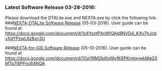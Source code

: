### Latest Software Release 03-28-2016: 

Please download the DTALite.exe and NEXTA.exe by click the following link.
###[NEXTA-DTALite Software Release](https://dl.dropboxusercontent.com/u/9941774/DTALite-NEXTA-Software-Package.zip) (05-03-2016).
User guide can be found at 
https://docs.google.com/document/d/1z4YsztPXcWfQAd8NVD4_KXv7hJcbyXdYPzwL6z8xn3U

###[NEXTA-for-GIS Software Release](https://dl.dropboxusercontent.com/u/9941774/GIS-Import_Export_Tool.zip) (05-10-2016).
User guide can be found at 
https://docs.google.com/document/d/1OzI1RM2bt6xMvfK6PKmtqvwkMaQ3MTp7j6PFnc64NQA



